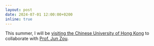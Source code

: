 ```yaml
---
layout: post
date: 2024-07-01 12:00:00+0200
inline: true
---
```


This summer, I will be [visiting the Chinese University of Hong Kong](https://www.math.cuhk.edu.hk/people/visitors/prof-alexander-heinlein) to collaborate with [Prof. Jun Zou](https://www.math.cuhk.edu.hk/people/academic-staff/zou).